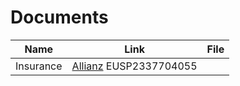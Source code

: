# Documents

|Name|Link|File|
|-|-|-|
|Insurance|[Allianz](https://www.allianztravelinsurance.com/account/home) EUSP2337704055||
